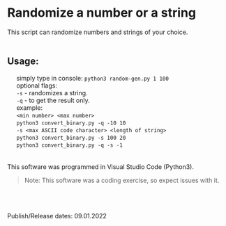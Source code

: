 # Randomize a number or a string

This script can randomize numbers and strings of your choice. <br />
<br />
## Usage:
   simply type in console: `python3 random-gen.py 1 100` <br />
   optional flags: <br />
   `-s` -  randomizes a string. <br />
   `-q` -  to get the result only. <br />
   example: <br />
   `<min number> <max number>` <br />
   `python3 convert_binary.py -q -10 10` <br />
   `-s <max ASCII code character> <length of string>` <br />
   `python3 convert_binary.py -s 100 20` <br />
   `python3 convert_binary.py -q -s -1` <br />
<br />
<br />
This software was programmed in Visual Studio Code (Python3).
> Note: This software was a coding exercise, so expect issues with it.
<br />
<br />
<br />
Publish/Release dates: 09.01.2022
